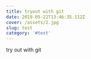 ```yaml
---
title: tryout with git
date: 2019-05-22T13:46:35.112Z
cover: /assets/2.jpg
slug: test
category: '#test'
---
```

try out with git
